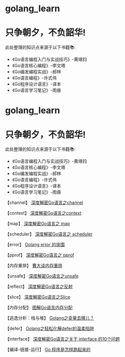 # golang_learn
# 只争朝夕，不负韶华!

此处整理的知识点来源于以下书籍📚:
* 《Go语言编程入门与实战技巧》-黄靖钧
* 《Go语言核心编程》-李文塔
* 《Go编发编程实战》-郝林
* 《Go语言编程》-许式伟
* 《Go程序设计语言》-译本
* 《Go语言学习笔记》-雨痕

# golang_learn
# 只争朝夕，不负韶华!

此处整理的知识点来源于以下书籍📚:
* 《Go语言编程入门与实战技巧》-黄靖钧
* 《Go语言核心编程》-李文塔
* 《Go编发编程实战》-郝林
* 《Go语言编程》-许式伟
* 《Go程序设计语言》-译本
* 《Go语言学习笔记》-雨痕

【channel】
[深度解密Go语言之channel ](https://zhuanlan.zhihu.com/p/74613114)

【context】
[深度解密Go语言之context](https://zhuanlan.zhihu.com/p/68792989)

【map】
[深度解密Go语言之 map](https://zhuanlan.zhihu.com/p/66676224)

【scheduler】
[深度解密Go语言之 scheduler](https://zhuanlan.zhihu.com/p/80853548)

【error】
[Golang error 的突围](https://zhuanlan.zhihu.com/p/82985617)

【pprof】
[深度解密Go语言之 pprof](https://zhuanlan.zhihu.com/p/91241270)

【内存重排】
[曹大谈内存重排](https://zhuanlan.zhihu.com/p/69414216)

【unsafe】
[深度解密Go语言之unsafe](https://zhuanlan.zhihu.com/p/67852800)

【reflect】
[深度解密Go语言之反射](https://zhuanlan.zhihu.com/p/64884660)

【slice】
[深度解密Go语言之Slice](https://zhuanlan.zhihu.com/p/61121325)

【内存分配】
[图解Go语言内存分配](https://zhuanlan.zhihu.com/p/59125443)

【逃逸分析：栈与堆】
[Golang之变量去哪儿？](https://zhuanlan.zhihu.com/p/58065429)

【defer】
[Golang之轻松化解defer的温柔陷阱](https://zhuanlan.zhihu.com/p/56557423)

【interface】
[深度解密Go语言之关于 interface 的10个问题](https://zhuanlan.zhihu.com/p/63649977)

【编译-链接-运行】
[Go 程序是怎样跑起来的](https://zhuanlan.zhihu.com/p/71993748)
